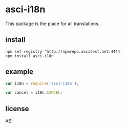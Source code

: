 # asci-i18n

This package is the place for all translations.

## install

```
npm set registry 'http://npmrepo.ascitest.net:4444'
npm install asci-i18n
```

## example

```javascript
var i18n = require('asci-i18n');

var cancel = i18n.CANCEL;
```

## license

ASI
